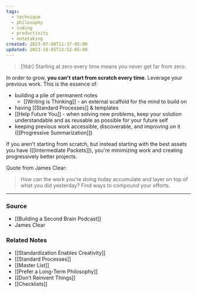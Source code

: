 ```yaml
---
tags:
  - technique
  - philosophy
  - coding
  - productivity
  - notetaking
created: 2023-07-08T11:37-05:00
updated: 2023-10-05T13:52-05:00
---
```

> [!tldr] Starting at zero every time means you never get far from zero.

In order to grow, **you can't start from scratch every time**. Leverage your previous work. This is the essence of:

- building a pile of permanent notes
    - [[Writing is Thinking]] - an external scaffold for the mind to build on
- having [[Standard Processes]] & templates
- [[Help Future You]] - when solving new problems, keep your solution understandable and as reusable as possible for your future self
- keeping previous work accessible, discoverable, and improving on it ([[Progressive Summarization]])

If you aren't starting from scratch, but instead starting with the best assets you have ([[Intermediate Packets]]), you're minimizing work and creating progressively better projects. 

Quote from James Clear:
> How can the work you're doing today accumulate and layer on top of what you did yesterday? Find ways to compound your efforts.

---

### Source
- [[Building a Second Brain Podcast]]
- James Clear

### Related Notes
- [[Standardization Enables Creativity]]
- [[Standard Processes]]
- [[Master List]]
- [[Prefer a Long-Term Philosophy]]
- [[Don’t Reinvent Things]] 
- [[Checklists]]